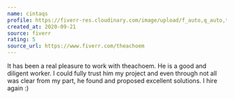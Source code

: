 ```yaml
---
name: cintaqs
profile: https://fiverr-res.cloudinary.com/image/upload/f_auto,q_auto,t_profile_small/v1/attachments/profile/photo/cc76bc4299268e3767e0dcda61fc2302-1599828047844/b9e5a804-4339-4dd9-a915-36f87adb5b2d.jpg
created_at: 2020-09-21
source: fiverr
rating: 5
source_url: https://www.fiverr.com/theachoem
---
```

It has been a real pleasure to work with theachoem. He is a good and diligent worker. I could fully trust him my project and even through not all was clear from my part, he found and proposed excellent solutions. I hire again :)
